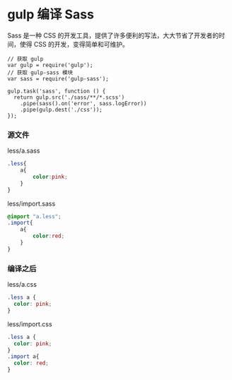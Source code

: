
# gulp 编译 Sass

Sass 是一种 CSS 的开发工具，提供了许多便利的写法，大大节省了开发者的时间，使得 CSS 的开发，变得简单和可维护。



```
// 获取 gulp
var gulp = require('gulp');
// 获取 gulp-sass 模块
var sass = require('gulp-sass');
 
gulp.task('sass', function () {
  return gulp.src('./sass/**/*.scss')
    .pipe(sass().on('error', sass.logError))
    .pipe(gulp.dest('./css'));
});
```



### 源文件
less/a.sass

```css
.less{
	a{
        color:pink;
    }
}
```
less/import.sass

```css
@import "a.less";
.import{
	a{
		color:red;
    }
}
```

### 编译之后

less/a.css

```css
.less a {
  color: pink;
}
```
less/import.css

```css
.less a {
  color: pink;
}
.import a{
  color: red;
}
```







